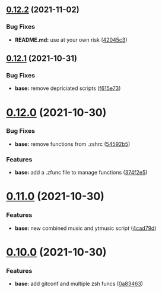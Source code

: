 ## [0.12.2](https://github.com/umgbhalla/dotstow/compare/v0.12.1...v0.12.2) (2021-11-02)


### Bug Fixes

* **README.md:** use at your own risk ([42045c3](https://github.com/umgbhalla/dotstow/commit/42045c3cd3247e11cf6533be56b066f62624806f))



## [0.12.1](https://github.com/umgbhalla/dotstow/compare/v0.12.0...v0.12.1) (2021-10-31)


### Bug Fixes

* **base:** remove depriciated scripts ([f615e73](https://github.com/umgbhalla/dotstow/commit/f615e73928796f54e160f65ea14f0461b382bf67))



# [0.12.0](https://github.com/umgbhalla/dotstow/compare/v0.11.0...v0.12.0) (2021-10-30)


### Bug Fixes

* **base:** remove functions from .zshrc ([54592b5](https://github.com/umgbhalla/dotstow/commit/54592b52261625280a86edacdc6216e64365eb4f))


### Features

* **base:** add a .zfunc file to manage functions ([374f2e5](https://github.com/umgbhalla/dotstow/commit/374f2e503b0831c5d27474b98b766079bf5d284b))



# [0.11.0](https://github.com/umgbhalla/dotstow/compare/v0.10.0...v0.11.0) (2021-10-30)


### Features

* **base:** new combined music and ytmusic script ([4cad79d](https://github.com/umgbhalla/dotstow/commit/4cad79d53a2fc08eee7ed7c09cb21c4e3d68eedd))



# [0.10.0](https://github.com/umgbhalla/dotstow/compare/v0.9.0...v0.10.0) (2021-10-30)


### Features

* **base:** add gitconf and multiple zsh funcs ([0a83463](https://github.com/umgbhalla/dotstow/commit/0a834634308639f754e444235f6e680e7f3b3266))



